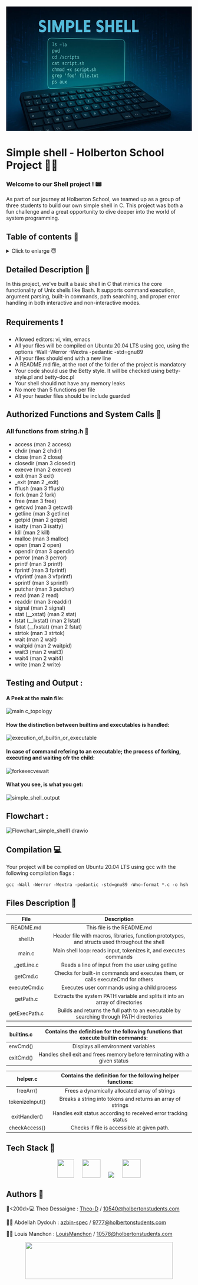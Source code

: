 <p align="center">
<img src="img/banner.jpg">
</p>

# Simple shell - Holberton School Project 🧑‍🎓


### Welcome to our Shell project ! 📟

As part of our journey at Holberton School, we teamed up as a group of three students to build our own simple shell in C.
This project was both a fun challenge and a great opportunity to dive deeper into the world of system programming.

## Table of contents 📄

<details>
  <summary>Click to enlarge 😇</summary>

- [Detailed Description 📝](#detailed-description-)
- [Requirements ❗](#requirements-)
- [Authorized Functions and System Calls 📢](#authorized-functions-and-system-calls-)
- [Compilation 💻](#compilation-)
- [Files Description 🔗](#files-description-)
- [Tech Stack 🧩](#tech-stack-)
- [Authors 🤝](#authors-)
</details>

## Detailed Description 📝

In this project, we've built a basic shell in C that mimics the core functionality of Unix shells like Bash. It supports command execution, argument parsing, built-in commands, path searching, and proper error handling in both interactive and non-interactive modes.

## Requirements ❗

+ Allowed editors: vi, vim, emacs
+ All your files will be compiled on Ubuntu 20.04 LTS using gcc, using the options -Wall -Werror -Wextra -pedantic -std=gnu89
+ All your files should end with a new line
+ A README.md file, at the root of the folder of the project is mandatory
+ Your code should use the Betty style. It will be checked using betty-style.pl and betty-doc.pl
+ Your shell should not have any memory leaks
+ No more than 5 functions per file
+ All your header files should be include guarded

## Authorized Functions and System Calls 📢


### All functions from string.h 🔐
+ access (man 2 access)
+ chdir (man 2 chdir)
+ close (man 2 close)
+ closedir (man 3 closedir)
+ execve (man 2 execve)
+ exit (man 3 exit)
+ _exit (man 2 _exit)
+ fflush (man 3 fflush)
+ fork (man 2 fork)
+ free (man 3 free)
+ getcwd (man 3 getcwd)
+ getline (man 3 getline)
+ getpid (man 2 getpid)
+ isatty (man 3 isatty)
+ kill (man 2 kill)
+ malloc (man 3 malloc)
+ open (man 2 open)
+ opendir (man 3 opendir)
+ perror (man 3 perror)
+ printf (man 3 printf)
+ fprintf (man 3 fprintf)
+ vfprintf (man 3 vfprintf)
+ sprintf (man 3 sprintf)
+ putchar (man 3 putchar)
+ read (man 2 read)
+ readdir (man 3 readdir)
+ signal (man 2 signal)
+ stat (__xstat) (man 2 stat)
+ lstat (__lxstat) (man 2 lstat)
+ fstat (__fxstat) (man 2 fstat)
+ strtok (man 3 strtok)
+ wait (man 2 wait)
+ waitpid (man 2 waitpid)
+ wait3 (man 2 wait3)
+ wait4 (man 2 wait4)
+ write (man 2 write)

## Testing and Output : 

#### A Peek at the main file:
![main c_topology](https://github.com/user-attachments/assets/be020504-f65a-4144-982f-19038485fee2)



#### How the distinction between builtins and executables is handled:
![execution_of_builtin_or_executable](https://github.com/user-attachments/assets/10e9e1af-b4c6-4553-9a0b-db07f60fced0)



#### In case of command refering to an executable; the process of forking, executing and waiting ofr the child:
![forkexecvewait](https://github.com/user-attachments/assets/e2179b67-691b-4426-9807-bb001a0093ef)


#### What you see, is what you get:
![simple_shell_output](https://github.com/user-attachments/assets/d8ac1c28-ecdb-49d1-962b-461bc2656168)


## Flowchart : 


![Flowchart_simple_shell1 drawio](https://github.com/user-attachments/assets/1fb4b362-7a65-4cf3-96e4-6e67843ec671)







## Compilation 💻

Your project will be compiled on Ubuntu 20.04 LTS using gcc with the following compilation flags  :

````
gcc -Wall -Werror -Wextra -pedantic -std=gnu89 -Wno-format *.c -o hsh
````

## Files Description 🔗

|              File                  |                                            Description                                                       |
|:---------------------------------: | :----------------------------------------------------------------------------------------------------------: |
|           README.md                |                                     This file is the README.md                                               |
|           shell.h                  |   Header file with macros, libraries, function prototypes, and structs used throughout the shell             |
|           main.c                   |     Main shell loop: reads input, tokenizes it, and executes commands                                        | 
|           _getLine.c               |                                Reads a line of input from the user using getline                             |
|           getCmd.c                 |                     Checks for built-in commands and executes them, or calls executeCmd for others           |
|           executeCmd.c             |                                Executes user commands using a child process                                  |
|           getPath.c                |         Extracts the system PATH variable and splits it into an array of directories                         |
|           getExecPath.c            |  Builds and returns the full path to an executable by searching through PATH directories                     |


|           builtins.c               |         Contains the definition for the following functions that execute builtin commands:                   |
|:---------------------------------: | :----------------------------------------------------------------------------------------------------------: |
|           envCmd()                 |                                   Displays all environment variables                                         |
|           exitCmd()                |                      Handles shell exit and frees memory before terminating with a given status              |


|           helper.c                 |                         Contains the definition for the following helper functions:                          |
|:---------------------------------: | :----------------------------------------------------------------------------------------------------------: | 
|           freeArr()                |                              Frees a dynamically allocated array of strings                                  |
|           tokenizeInput()          |                              Breaks a string into tokens and returns an array of strings                     |
|           exitHandler()            |                         Handles exit status according to received error tracking status                      |
|           checkAccess()            |                              Checks if file is accessible at given path.                                     |


## Tech Stack 🧩

<div style="text-align: center;">
	<img width="45px" height="50px" src="https://upload.wikimedia.org/wikipedia/commons/1/19/C_Logo.png">
    &emsp;
	<img width="50px" height="50px" src="https://upload.wikimedia.org/wikipedia/commons/thumb/a/ab/Logo-ubuntu_cof-orange-hex.svg/1200px-Logo-ubuntu_cof-orange-hex.svg.png">
	&emsp;
	<img wigth="50px" height="50px" src="https://upload.wikimedia.org/wikipedia/commons/thumb/9/9f/Vimlogo.svg/544px-Vimlogo.svg.png">
    &emsp;
    <img width="50px" height="50px" src="https://upload.wikimedia.org/wikipedia/commons/9/91/Octicons-mark-github.svg">
</div>

## Authors 🤝

🧑<200d>💻 Theo Dessaigne : [Theo-D](https://github.com/Theo-D) / 10540@holbertonstudents.com

👨‍💻 Abdellah Dydouh : [azbin-spec](https://github.com/azbin-spec) / 9777@holbertonstudents.com

🧑‍💻 Louis Manchon : [LouisManchon](https://github.com/LouisManchon) / 10578@holbertonstudents.com

<p align="center">
    <img src="https://ml.globenewswire.com/Resource/Download/a08e6c28-55be-44c8-8461-03544f094b38" width="400" height="100">
<p/>
